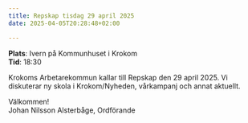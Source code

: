 ```yaml
---
title: Repskap tisdag 29 april 2025
date: 2025-04-05T20:28:48+02:00

---
```


**Plats**: Ivern på Kommunhuset i Krokom  
**Tid**: 18:30

Krokoms Arbetarekommun kallar till Repskap den 29 april 2025. Vi diskuterar ny skola i Krokom/Nyheden, vårkampanj och annat aktuellt.

Välkommen!  
Johan Nilsson Alsterbåge, Ordförande
